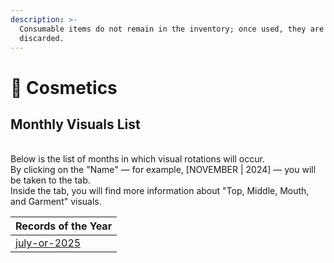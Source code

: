 ```yaml
---
description: >-
  Consumable items do not remain in the inventory; once used, they are
  discarded.
---
```


# 🎁 Cosmetics

## **Monthly Visuals List**

\
Below is the list of months in which visual rotations will occur.\
By clicking on the "Name" — for example, \[NOVEMBER | 2024] — you will be taken to the tab.\
Inside the tab, you will find more information about "Top, Middle, Mouth, and Garment" visuals.

<table><thead><tr><th data-type="content-ref">Records of the Year</th></tr></thead><tbody><tr><td><a href="july-or-2025/">july-or-2025</a></td></tr></tbody></table>
